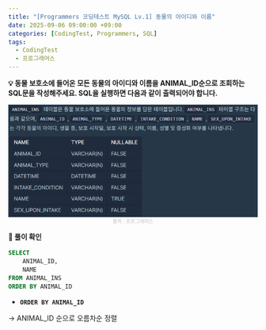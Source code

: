 ```yaml
---
title: "[Programmers 코딩테스트 MySQL Lv.1] 동물의 아이디와 이름"
date: 2025-09-06 09:00:00 +09:00
categories: [CodingTest, Programmers, SQL]
tags:
  - CodingTest
  - 프로그래머스
---
```


**💡 동물 보호소에 들어온 모든 동물의 아이디와 이름을 ANIMAL_ID순으로 조회하는 SQL문을 작성해주세요. SQL을 실행하면 다음과 같이 출력되어야 합니다.**

<img src="/assets/img/CodingTest/SQL/6.png" align="center" alt="sql6">
<figcaption align="center" style="color:silver; font-size:10px;">출처 : 프로그래머스</figcaption>

**📍 풀이 확인**

```sql
SELECT
    ANIMAL_ID,
    NAME
FROM ANIMAL_INS
ORDER BY ANIMAL_ID
```

- **`ORDER BY ANIMAL_ID`**

→ ANIMAL_ID 순으로 오름차순 정렬